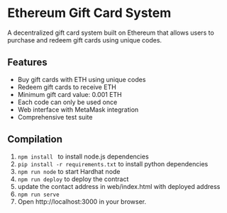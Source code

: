 # Ethereum Gift Card System

A decentralized gift card system built on Ethereum that allows users to purchase and redeem gift cards using unique codes.

## Features

- Buy gift cards with ETH using unique codes
- Redeem gift cards to receive ETH
- Minimum gift card value: 0.001 ETH
- Each code can only be used once
- Web interface with MetaMask integration
- Comprehensive test suite

## Compilation 
1. `npm install ` to install node.js dependencies
2. `pip install -r requirements.txt` to install python dependencies
3. `npm run node` to start Hardhat node 
4. `npm run deploy` to deploy the contract 
5. update the contact address in web/index.html with deployed address 
6. `npm run serve` 
7. Open http://localhost:3000 in your browser.